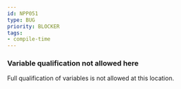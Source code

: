 ```yaml
---
id: NPP051
type: BUG
priority: BLOCKER
tags:
- compile-time
---
```


### Variable qualification not allowed here

Full qualification of variables is not allowed at this location.

